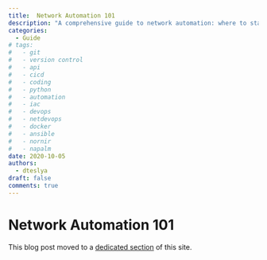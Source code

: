 ```yaml
---
title:  Network Automation 101
description: "A comprehensive guide to network automation: where to start, tools, technologies, and approaches"
categories:
  - Guide
# tags:
#   - git
#   - version control
#   - api
#   - cicd
#   - coding
#   - python
#   - automation
#   - iac
#   - devops
#   - netdevops
#   - docker
#   - ansible
#   - nornir
#   - napalm
date: 2020-10-05
authors:
  - dteslya
draft: false
comments: true
---
```


# Network Automation 101

This blog post moved to a [dedicated section](../network-automation-101) of this site.